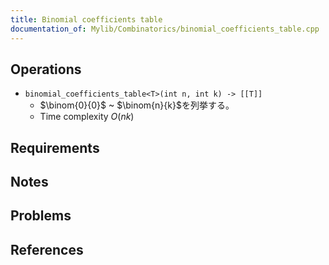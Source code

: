 ```yaml
---
title: Binomial coefficients table
documentation_of: Mylib/Combinatorics/binomial_coefficients_table.cpp
---
```


## Operations

- `binomial_coefficients_table<T>(int n, int k) -> [[T]]`
	- $\binom{0}{0}$ ~ $\binom{n}{k}$を列挙する。
	- Time complexity $O(nk)$

## Requirements

## Notes

## Problems

## References
